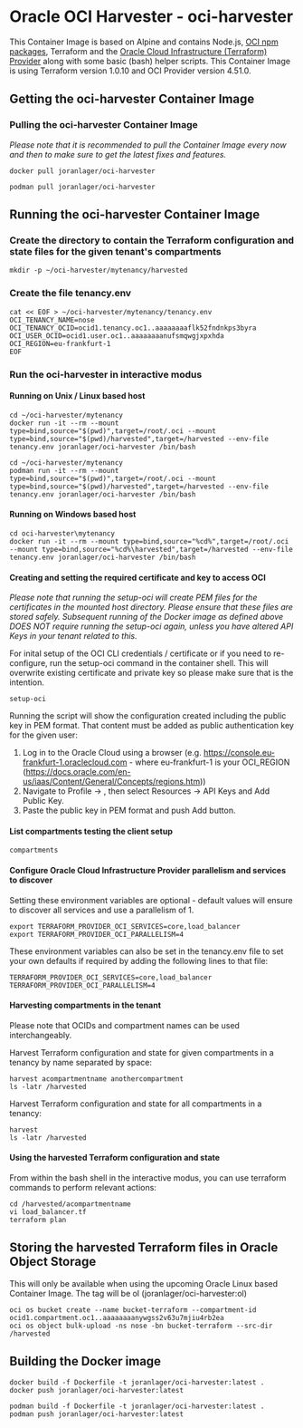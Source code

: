 # Oracle OCI Harvester - oci-harvester

This Container Image is based on Alpine and contains Node.js, [OCI npm packages](https://docs.oracle.com/en-us/iaas/Content/API/SDKDocs/typescriptsdk.htm), Terraform and the [Oracle Cloud Infrastructure (Terraform) Provider](https://docs.oracle.com/en-us/iaas/Content/API/SDKDocs/terraform.htm) along with some basic (bash) helper scripts.
This Container Image is using Terraform version 1.0.10 and OCI Provider version 4.51.0.

## Getting the oci-harvester Container Image

### Pulling the oci-harvester Container Image
*Please note that it is recommended to pull the Container Image every now and then to make sure to get the latest fixes and features.*

```
docker pull joranlager/oci-harvester
```
```
podman pull joranlager/oci-harvester
```

## Running the oci-harvester Container Image

### Create the directory to contain the Terraform configuration and state files for the given tenant's compartments
```
mkdir -p ~/oci-harvester/mytenancy/harvested
```

### Create the file tenancy.env
```
cat << EOF > ~/oci-harvester/mytenancy/tenancy.env
OCI_TENANCY_NAME=nose
OCI_TENANCY_OCID=ocid1.tenancy.oc1..aaaaaaaaflk52fndnkps3byra
OCI_USER_OCID=ocid1.user.oc1..aaaaaaaanufsmqwgjxpxhda
OCI_REGION=eu-frankfurt-1
EOF
```

### Run the oci-harvester in interactive modus

#### Running on Unix / Linux based host
```
cd ~/oci-harvester/mytenancy
docker run -it --rm --mount type=bind,source="$(pwd)",target=/root/.oci --mount type=bind,source="$(pwd)/harvested",target=/harvested --env-file tenancy.env joranlager/oci-harvester /bin/bash
```
```
cd ~/oci-harvester/mytenancy
podman run -it --rm --mount type=bind,source="$(pwd)",target=/root/.oci --mount type=bind,source="$(pwd)/harvested",target=/harvested --env-file tenancy.env joranlager/oci-harvester /bin/bash
```

#### Running on Windows based host
```
cd oci-harvester\mytenancy
docker run -it --rm --mount type=bind,source="%cd%",target=/root/.oci --mount type=bind,source="%cd%\harvested",target=/harvested --env-file tenancy.env joranlager/oci-harvester /bin/bash
```

#### Creating and setting the required certificate and key to access OCI
*Please note that running the setup-oci will create PEM files for the certificates in the mounted host directory.
Please ensure that these files are stored safely. Subsequent running of the Docker image as defined above DOES NOT require running the setup-oci again, unless you have altered API Keys in your tenant related to this.*

For inital setup of the OCI CLI credentials / certificate or if you need to re-configure, run the setup-oci command in the container shell.
This will overwrite existing certificate and private key so please make sure that is the intention.
```
setup-oci
```
Running the script will show the configuration created including the public key in PEM format.
That content must be added as public authentication key for the given user:
1. Log in to the Oracle Cloud using a browser (e.g. https://console.eu-frankfurt-1.oraclecloud.com - where eu-frankfurt-1 is your OCI_REGION (https://docs.oracle.com/en-us/iaas/Content/General/Concepts/regions.htm))
2. Navigate to Profile -> <user>, then select Resources -> API Keys and Add Public Key.
3. Paste the public key in PEM format and push Add button.

#### List compartments testing the client setup
```
compartments
```

#### Configure Oracle Cloud Infrastructure Provider parallelism and services to discover
Setting these environment variables are optional - default values will ensure to discover all services and use a parallelism of 1.
```
export TERRAFORM_PROVIDER_OCI_SERVICES=core,load_balancer
export TERRAFORM_PROVIDER_OCI_PARALLELISM=4
```
These environment variables can also be set in the tenancy.env file to set your own defaults if required by adding the following lines to that file:
```
TERRAFORM_PROVIDER_OCI_SERVICES=core,load_balancer
TERRAFORM_PROVIDER_OCI_PARALLELISM=4
```

#### Harvesting compartments in the tenant
Please note that OCIDs and compartment names can be used interchangeably.

Harvest Terraform configuration and state for given compartments in a tenancy by name separated by space:
```
harvest acompartmentname anothercompartment
ls -latr /harvested
```

Harvest Terraform configuration and state for all compartments in a tenancy:
```
harvest
ls -latr /harvested
```

#### Using the harvested Terraform configuration and state
From within the bash shell in the interactive modus, you can use terraform commands to perform relevant actions:
```
cd /harvested/acompartmentname
vi load_balancer.tf
terraform plan
```

## Storing the harvested Terraform files in Oracle Object Storage
This will only be available when using the upcoming Oracle Linux based Container Image.
The tag will be ol (joranlager/oci-harvester:ol)

```
oci os bucket create --name bucket-terraform --compartment-id ocid1.compartment.oc1..aaaaaaaanywgss2v63u7mjiu4rb2ea
oci os object bulk-upload -ns nose -bn bucket-terraform --src-dir /harvested
```

## Building the Docker image

```
docker build -f Dockerfile -t joranlager/oci-harvester:latest .
docker push joranlager/oci-harvester:latest
```
```
podman build -f Dockerfile -t joranlager/oci-harvester:latest .
podman push joranlager/oci-harvester:latest
```
